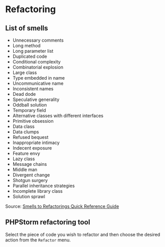 # Refactoring

## List of smells

- Unnecessary comments
- Long method
- Long parameter list
- Duplicated code
- Conditional complexity
- Combinatorial explosion
- Large class
- Type embedded in name
- Uncommunicative name
- Inconsistent names
- Dead dode
- Speculative generality
- Oddball solution
- Temporary field
- Alternative classes with different interfaces
- Primitive obsession
- Data class
- Data clumps
- Refused bequest
- Inappropriate intimacy
- Indecent exposure
- Feature envy
- Lazy class
- Message chains
- Middle man
- Divergent change
- Shotgun surgery
- Parallel inheritance strategies
- Incomplete library class
- Solution sprawl

Source: [Smells to Refactorings Quick Reference Guide](http://www.industriallogic.com/wp-content/uploads/2005/09/smellstorefactorings.pdf)

## PHPStorm refactoring tool

Select the piece of code you wish to refactor and then choose the desired action from the ``Refactor`` menu.
